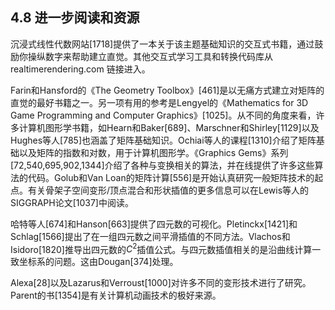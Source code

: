 ## 4.8 进一步阅读和资源

沉浸式线性代数网站[1718]提供了一本关于该主题基础知识的交互式书籍，通过鼓励你操纵数字来帮助建立直觉。其他交互式学习工具和转换代码库从 realtimerendering.com 链接进入。

Farin和Hansford的《The Geometry Toolbox》[461]是以无痛方式建立对矩阵的直觉的最好书籍之一。另一项有用的参考是Lengyel的《Mathematics for 3D Game Programming and Computer Graphics》[1025]。从不同的角度来看，许多计算机图形学书籍，如Hearn和Baker[689]、Marschner和Shirley[1129]以及Hughes等人[785]也涵盖了矩阵基础知识。Ochiai等人的课程[1310]介绍了矩阵基础以及矩阵的指数和对数，用于计算机图形学。《Graphics Gems》系列[72,540,695,902,1344]介绍了各种与变换相关的算法，并在线提供了许多这些算法的代码。Golub和Van Loan的矩阵计算[556]是开始认真研究一般矩阵技术的起点。有关骨架子空间变形/顶点混合和形状插值的更多信息可以在Lewis等人的SIGGRAPH论文[1037]中阅读。

哈特等人[674]和Hanson[663]提供了四元数的可视化。Pletinckx[1421]和Schlag[1566]提出了在一组四元数之间平滑插值的不同方法。Vlachos和Isidoro[1820]推导出四元数的$C^2$插值公式。与四元数插值相关的是沿曲线计算一致坐标系的问题。这由Dougan[374]处理。

Alexa[28]以及Lazarus和Verroust[1000]对许多不同的变形技术进行了研究。Parent的书[1354]是有关计算机动画技术的极好来源。